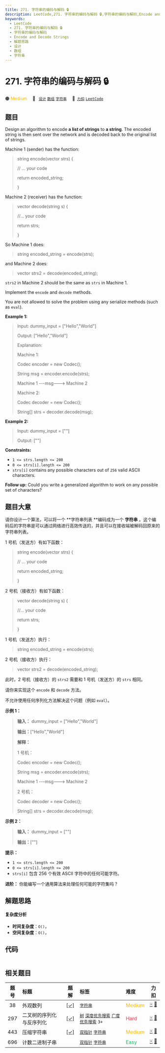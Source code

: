 ```yaml
---
title: 271. 字符串的编码与解码 🔒
description: LeetCode,271. 字符串的编码与解码 🔒,字符串的编码与解码,Encode and Decode Strings,解题思路,设计,数组,字符串
keywords:
  - LeetCode
  - 271. 字符串的编码与解码 🔒
  - 字符串的编码与解码
  - Encode and Decode Strings
  - 解题思路
  - 设计
  - 数组
  - 字符串
---
```


# 271. 字符串的编码与解码 🔒

🟠 <font color=#ffb800>Medium</font>&emsp; 🔖&ensp; [`设计`](/tag/design.md) [`数组`](/tag/array.md) [`字符串`](/tag/string.md)&emsp; 🔗&ensp;[`力扣`](https://leetcode.cn/problems/encode-and-decode-strings) [`LeetCode`](https://leetcode.com/problems/encode-and-decode-strings)

## 题目

Design an algorithm to encode **a list of strings** to **a string**. The
encoded string is then sent over the network and is decoded back to the
original list of strings.

Machine 1 (sender) has the function:

> 
> 
> 
> 
> 
> string encode(vector<string> strs) {
> 
>   // ... your code
> 
>   return encoded_string;
> 
> }

Machine 2 (receiver) has the function:

> 
> 
> 
> 
> 
> vector<string> decode(string s) {
> 
>   //... your code
> 
>   return strs;
> 
> }
> 
> 

So Machine 1 does:

> 
> 
> 
> 
> 
> string encoded_string = encode(strs);
> 
> 

and Machine 2 does:

> 
> 
> 
> 
> 
> vector<string> strs2 = decode(encoded_string);
> 
> 

`strs2` in Machine 2 should be the same as `strs` in Machine 1.

Implement the `encode` and `decode` methods.

You are not allowed to solve the problem using any serialize methods (such as
`eval`).



**Example 1:**

> Input: dummy_input = ["Hello","World"]
> 
> Output: ["Hello","World"]
> 
> Explanation:
> 
> Machine 1:
> 
> Codec encoder = new Codec();
> 
> String msg = encoder.encode(strs);
> 
> Machine 1 ---msg---> Machine 2
> 
> 
> 
> Machine 2:
> 
> Codec decoder = new Codec();
> 
> String[] strs = decoder.decode(msg);

**Example 2:**

> Input: dummy_input = [""]
> 
> Output: [""]

**Constraints:**

  * `1 <= strs.length <= 200`
  * `0 <= strs[i].length <= 200`
  * `strs[i]` contains any possible characters out of `256` valid ASCII characters.



**Follow up:** Could you write a generalized algorithm to work on any possible
set of characters?


## 题目大意

请你设计一个算法，可以将一个 **字符串列表  **编码成为一个 **字符串**
。这个编码后的字符串是可以通过网络进行高效传送的，并且可以在接收端被解码回原来的字符串列表。

1 号机（发送方）有如下函数：

> 
> 
> 
> 
> 
> string encode(vector<string> strs) {
> 
>   // ... your code
> 
>   return encoded_string;
> 
> }

2 号机（接收方）有如下函数：

> 
> 
> 
> 
> 
> vector<string> decode(string s) {
> 
>   //... your code
> 
>   return strs;
> 
> }
> 
> 

1 号机（发送方）执行：

> 
> 
> 
> 
> 
> string encoded_string = encode(strs);
> 
> 

2 号机（接收方）执行：

> 
> 
> 
> 
> 
> vector<string> strs2 = decode(encoded_string);
> 
> 

此时，2 号机（接收方）的 `strs2` 需要和 1 号机（发送方）的 `strs` 相同。

请你来实现这个 `encode` 和 `decode` 方法。

不允许使用任何序列化方法解决这个问题（例如 `eval`）。



**示例 1：**

> 
> 
> 
> 
> 
> **输入：** dummy_input = ["Hello","World"]
> 
> **输出：**["Hello","World"]
> 
> **解释：**
> 
> 1 号机：
> 
> Codec encoder = new Codec();
> 
> String msg = encoder.encode(strs);
> 
> Machine 1 ---msg---> Machine 2
> 
> 
> 
> 2 号机：
> 
> Codec decoder = new Codec();
> 
> String[] strs = decoder.decode(msg);
> 
> 

**示例 2：**

> 
> 
> 
> 
> 
> **输入：** dummy_input = [""]
> 
> **输出：**[""]
> 
> 



**提示：**

  * `1 <= strs.length <= 200`
  * `0 <= strs[i].length <= 200`
  * `strs[i]` 包含 256 个有效 ASCII 字符中的任何可能字符。



**进阶：** 你能编写一个通用算法来处理任何可能的字符集吗？


## 解题思路

#### 复杂度分析

- **时间复杂度**：`O()`，
- **空间复杂度**：`O()`，

## 代码

```javascript

```

## 相关题目

<!-- prettier-ignore -->
| 题号 | 标题 | 题解 | 标签 | 难度 | 力扣 |
| :------: | :------ | :------: | :------ | :------ | :------: |
| 38 | 外观数列 | [[✓]](/problem/0038.md) |  [`字符串`](/tag/string.md) | <font color=#ffb800>Medium</font> | [🀄️](https://leetcode.cn/problems/count-and-say) [🔗](https://leetcode.com/problems/count-and-say) |
| 297 | 二叉树的序列化与反序列化 | [[✓]](/problem/0297.md) |  [`树`](/tag/tree.md) [`深度优先搜索`](/tag/depth-first-search.md) [`广度优先搜索`](/tag/breadth-first-search.md) `3+` | <font color=#ff334b>Hard</font> | [🀄️](https://leetcode.cn/problems/serialize-and-deserialize-binary-tree) [🔗](https://leetcode.com/problems/serialize-and-deserialize-binary-tree) |
| 443 | 压缩字符串 | [[✓]](/problem/0443.md) |  [`双指针`](/tag/two-pointers.md) [`字符串`](/tag/string.md) | <font color=#ffb800>Medium</font> | [🀄️](https://leetcode.cn/problems/string-compression) [🔗](https://leetcode.com/problems/string-compression) |
| 696 | 计数二进制子串 |  |  [`双指针`](/tag/two-pointers.md) [`字符串`](/tag/string.md) | <font color=#15bd66>Easy</font> | [🀄️](https://leetcode.cn/problems/count-binary-substrings) [🔗](https://leetcode.com/problems/count-binary-substrings) |